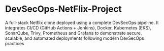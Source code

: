# DevSecOps-NetFlix-Project
A full-stack Netflix clone deployed using a complete DevSecOps pipeline. It integrates CI/CD (GitHub Actions + Jenkins), Docker, Kubernetes (EKS), SonarQube, Trivy, Prometheus and Grafana to demonstrate secure, scalable, and automated deployments following modern DevSecOps practices
